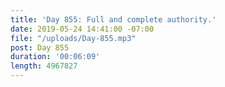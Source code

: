 ```yaml
---
title: 'Day 855: Full and complete authority.'
date: 2019-05-24 14:41:00 -07:00
file: "/uploads/Day-855.mp3"
post: Day 855
duration: '00:06:09'
length: 4967827
---
```



